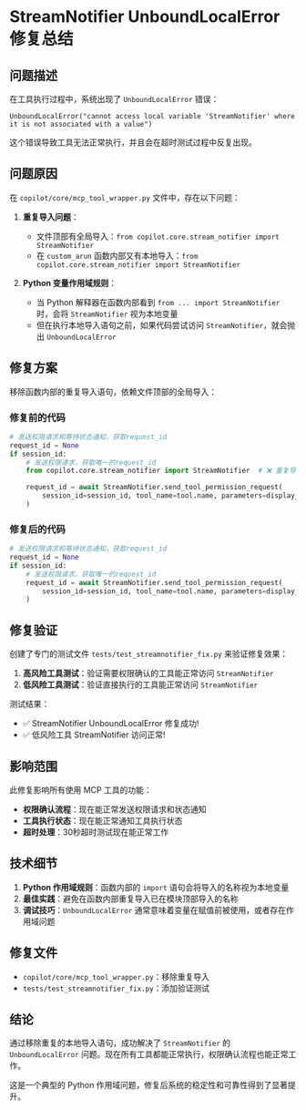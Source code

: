 # StreamNotifier UnboundLocalError 修复总结

## 问题描述

在工具执行过程中，系统出现了 `UnboundLocalError` 错误：

```
UnboundLocalError("cannot access local variable 'StreamNotifier' where it is not associated with a value")
```

这个错误导致工具无法正常执行，并且会在超时测试过程中反复出现。

## 问题原因

在 `copilot/core/mcp_tool_wrapper.py` 文件中，存在以下问题：

1. **重复导入问题**：
   - 文件顶部有全局导入：`from copilot.core.stream_notifier import StreamNotifier`
   - 在 `custom_arun` 函数内部又有本地导入：`from copilot.core.stream_notifier import StreamNotifier`

2. **Python 变量作用域规则**：
   - 当 Python 解释器在函数内部看到 `from ... import StreamNotifier` 时，会将 `StreamNotifier` 视为本地变量
   - 但在执行本地导入语句之前，如果代码尝试访问 `StreamNotifier`，就会抛出 `UnboundLocalError`

## 修复方案

移除函数内部的重复导入语句，依赖文件顶部的全局导入：

### 修复前的代码

```python
# 发送权限请求和等待状态通知，获取request_id
request_id = None
if session_id:
    # 发送权限请求，获取唯一的request_id
    from copilot.core.stream_notifier import StreamNotifier  # ❌ 重复导入

    request_id = await StreamNotifier.send_tool_permission_request(
        session_id=session_id, tool_name=tool.name, parameters=display_params, risk_level=risk_level
    )
```

### 修复后的代码

```python
# 发送权限请求和等待状态通知，获取request_id
request_id = None
if session_id:
    # 发送权限请求，获取唯一的request_id
    request_id = await StreamNotifier.send_tool_permission_request(
        session_id=session_id, tool_name=tool.name, parameters=display_params, risk_level=risk_level
    )
```

## 修复验证

创建了专门的测试文件 `tests/test_streamnotifier_fix.py` 来验证修复效果：

1. **高风险工具测试**：验证需要权限确认的工具能正常访问 `StreamNotifier`
2. **低风险工具测试**：验证直接执行的工具能正常访问 `StreamNotifier`

测试结果：

- ✅ StreamNotifier UnboundLocalError 修复成功!
- ✅ 低风险工具 StreamNotifier 访问正常!

## 影响范围

此修复影响所有使用 MCP 工具的功能：

- **权限确认流程**：现在能正常发送权限请求和状态通知
- **工具执行状态**：现在能正常通知工具执行状态
- **超时处理**：30秒超时测试现在能正常工作

## 技术细节

1. **Python 作用域规则**：函数内部的 `import` 语句会将导入的名称视为本地变量
2. **最佳实践**：避免在函数内部重复导入已在模块顶部导入的名称
3. **调试技巧**：`UnboundLocalError` 通常意味着变量在赋值前被使用，或者存在作用域问题

## 修复文件

- `copilot/core/mcp_tool_wrapper.py`：移除重复导入
- `tests/test_streamnotifier_fix.py`：添加验证测试

## 结论

通过移除重复的本地导入语句，成功解决了 `StreamNotifier` 的 `UnboundLocalError` 问题。现在所有工具都能正常执行，权限确认流程也能正常工作。

这是一个典型的 Python 作用域问题，修复后系统的稳定性和可靠性得到了显著提升。
